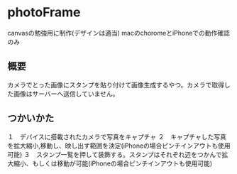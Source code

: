 # photoFrame
canvasの勉強用に制作(デザインは適当)
macのchoromeとiPhoneでの動作確認のみ

## 概要
カメラでとった画像にスタンプを貼り付けて画像生成するやつ。カメラで取得した画像はサーバーへ送信していません。

## つかいかた
１　デバイスに搭載されたカメラで写真をキャプチャ
２　キャプチャした写真を拡大縮小,移動し、映し出す範囲を決定(iPhoneの場合ピンチインアウトも使用可能)
３　スタンプ一覧を押して装飾する。スタンプはそれぞれ辺をつかんで拡大縮小、もしくは移動が可能(iPhoneの場合ピンチインアウトも使用可能)
